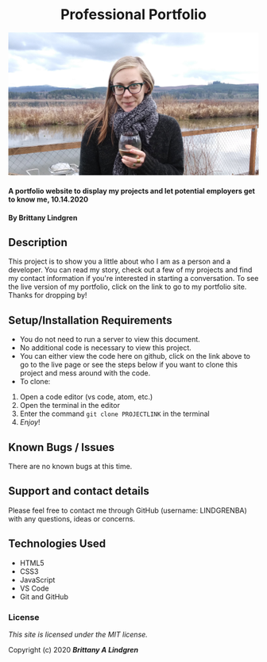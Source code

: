 <h1 style="text-align: center;">Professional Portfolio</h1>

![an image of me](images/me.jpg)

#### A portfolio website to display my projects and let potential employers get to know me, 10.14.2020

#### By Brittany Lindgren

## Description

This project is to show you a little about who I am as a person and a developer. You can read my story, check out a few of my projects and find my contact information if you're interested in starting a conversation. To see the live version of my portfolio, click on the link to go to my portfolio site. Thanks for dropping by!

## Setup/Installation Requirements

* You do not need to run a server to view this document.
* No additional code is necessary to view this project.
* You can either view the code here on github, click on the link above to go to the live page or see the steps below if you want to clone this project and mess around with the code.
* To clone: 
1. Open a code editor (vs code, atom, etc.)
2. Open the terminal in the editor
3. Enter the command `git clone PROJECTLINK` in the terminal
4. _Enjoy_!

## Known Bugs / Issues

There are no known bugs at this time. 

## Support and contact details

Please feel free to contact me through GitHub (username: LINDGRENBA) with any questions, ideas or concerns.

## Technologies Used

* HTML5
* CSS3
* JavaScript
* VS Code
* Git and GitHub

### License

*This site is licensed under the MIT license.*

Copyright (c) 2020 **_Brittany A Lindgren_**